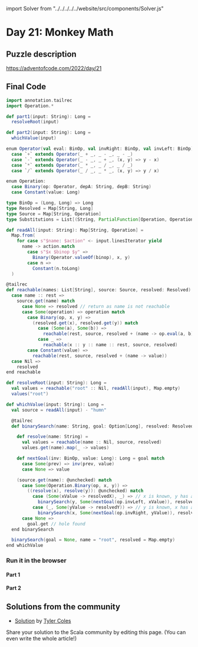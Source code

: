 import Solver from "../../../../../website/src/components/Solver.js"

# Day 21: Monkey Math

## Puzzle description

https://adventofcode.com/2022/day/21

## Final Code

```scala
import annotation.tailrec
import Operation.*

def part1(input: String): Long =
  resolveRoot(input)

def part2(input: String): Long =
  whichValue(input)

enum Operator(val eval: BinOp, val invRight: BinOp, val invLeft: BinOp):
  case `+` extends Operator(_ + _, _ - _, _ - _)
  case `-` extends Operator(_ - _, _ + _, (x, y) => y - x)
  case `*` extends Operator(_ * _, _ / _, _ / _)
  case `/` extends Operator(_ / _, _ * _, (x, y) => y / x)

enum Operation:
  case Binary(op: Operator, depA: String, depB: String)
  case Constant(value: Long)

type BinOp = (Long, Long) => Long
type Resolved = Map[String, Long]
type Source = Map[String, Operation]
type Substitutions = List[(String, PartialFunction[Operation, Operation])]

def readAll(input: String): Map[String, Operation] =
  Map.from(
    for case s"$name: $action" <- input.linesIterator yield
      name -> action.match
        case s"$x $binop $y" =>
          Binary(Operator.valueOf(binop), x, y)
        case n =>
          Constant(n.toLong)
  )

@tailrec
def reachable(names: List[String], source: Source, resolved: Resolved): Resolved = names match
  case name :: rest =>
    source.get(name) match
      case None => resolved // return as name is not reachable
      case Some(operation) => operation match
        case Binary(op, x, y) =>
          (resolved.get(x), resolved.get(y)) match
            case (Some(a), Some(b)) =>
              reachable(rest, source, resolved + (name -> op.eval(a, b)))
            case _ =>
              reachable(x :: y :: name :: rest, source, resolved)
        case Constant(value) =>
          reachable(rest, source, resolved + (name -> value))
  case Nil =>
    resolved
end reachable

def resolveRoot(input: String): Long =
  val values = reachable("root" :: Nil, readAll(input), Map.empty)
  values("root")

def whichValue(input: String): Long =
  val source = readAll(input) - "humn"

  @tailrec
  def binarySearch(name: String, goal: Option[Long], resolved: Resolved): Long =

    def resolve(name: String) =
      val values = reachable(name :: Nil, source, resolved)
      values.get(name).map(_ -> values)

    def nextGoal(inv: BinOp, value: Long): Long = goal match
      case Some(prev) => inv(prev, value)
      case None => value

    (source.get(name): @unchecked) match
      case Some(Operation.Binary(op, x, y)) =>
        ((resolve(x), resolve(y)): @unchecked) match
          case (Some(xValue -> resolvedX), _) => // x is known, y has a hole
            binarySearch(y, Some(nextGoal(op.invLeft, xValue)), resolvedX)
          case (_, Some(yValue -> resolvedY)) => // y is known, x has a hole
            binarySearch(x, Some(nextGoal(op.invRight, yValue)), resolvedY)
      case None =>
        goal.get // hole found
  end binarySearch

  binarySearch(goal = None, name = "root", resolved = Map.empty)
end whichValue
```

### Run it in the browser

#### Part 1

<Solver puzzle="day21-part1" year="2022"/>

#### Part 2

<Solver puzzle="day21-part2" year="2022"/>

## Solutions from the community

- [Solution](https://gist.github.com/JavadocMD/083eb9fa6aa921d7669e12768c1f6fc1) by [Tyler Coles](https://gist.github.com/JavadocMD)

Share your solution to the Scala community by editing this page. (You can even write the whole article!)
